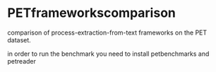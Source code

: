 # PETframeworkscomparison
comparison of process-extraction-from-text frameworks on the PET dataset.


in order to run the benchmark you need to install petbenchmarks and petreader

